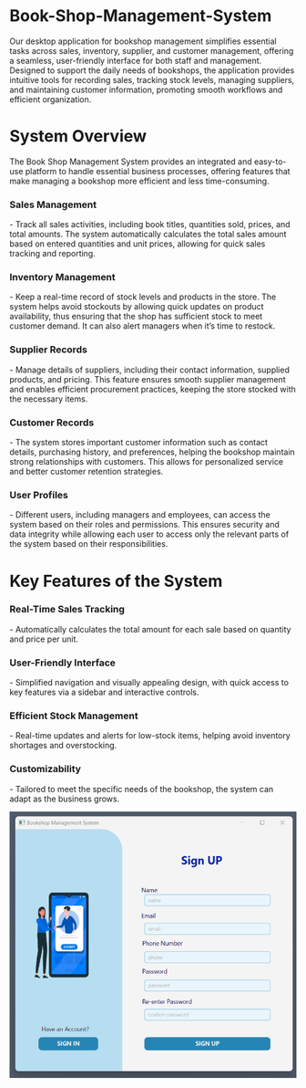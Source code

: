 # Book-Shop-Management-System

<p>Our desktop application for bookshop management
 simplifies essential tasks across sales, inventory,
 supplier, and customer management, offering a
 seamless, user-friendly interface for both staff and
 management. Designed to support the daily needs
 of bookshops, the application provides intuitive
 tools for recording sales, tracking stock levels,
 managing suppliers, and maintaining customer
 information, promoting smooth workflows and
 efficient organization.</p>
 <h1>System Overview</h1>
 <p>The Book Shop Management System provides an
 integrated and easy-to-use platform to handle
 essential business processes, offering features
 that make managing a bookshop more efficient and
 less time-consuming.</p>
 <p><h3>Sales Management</h3> - Track all sales activities,
 including book titles, quantities sold, prices, and
 total amounts. The system automatically
 calculates the total sales amount based on
 entered quantities and unit prices, allowing for
 quick sales tracking and reporting. 
 </p>
 
 <p><h3>Inventory Management</h3> - Keep a real-time record of
 stock levels and products in the store. The system
 helps avoid stockouts by allowing quick updates on
 product availability, thus ensuring that the shop has
 sufficient stock to meet customer demand. It can
 also alert managers when it’s time to restock.</p>
   
 <p><h3>Supplier Records</h3> - Manage details of suppliers,
 including their contact information, supplied
 products, and pricing. This feature ensures
 smooth supplier management and enables
 efficient procurement practices, keeping the
 store stocked with the necessary items.</p>
 
 <p><h3>Customer Records</h3> - The system stores important
 customer information such as contact details,
 purchasing history, and preferences, helping the
 bookshop maintain strong relationships with
 customers. This allows for personalized service
 and better customer retention strategies.</p>
 
 <p><h3>User Profiles</h3> - Different users, including
 managers and employees, can access the system
 based on their roles and permissions. This
 ensures security and data integrity while
 allowing each user to access only the relevant
 parts of the system based on their responsibilities.
 
 
<h1>Key Features of the System</h1>
 <p><h3>Real-Time Sales Tracking</h3> - Automatically
 calculates the total amount for each sale based
 on quantity and price per unit.</p>
 <p><h3>User-Friendly Interface</h3> - Simplified navigation
 and visually appealing design, with quick access
 to key features via a sidebar and interactive
 controls.</p>
 <p><h3>Efficient Stock Management</h3> - Real-time updates
 and alerts for low-stock items, helping avoid
 inventory shortages and overstocking.</p>
 <p><h3>Customizability</h3> - Tailored to meet the specific
 needs of the bookshop, the system can adapt as
 the business grows.</p>

 <img src="images/Sign Up.png">
 
